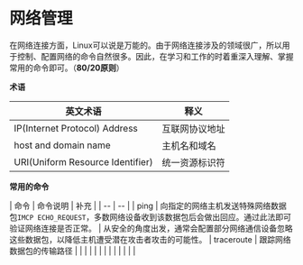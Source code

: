 # 网络管理

在网络连接方面，Linux可以说是万能的。由于网络连接涉及的领域很广，所以用于控制、配置网络的命令自然很多。因此，在学习和工作的时着重深入理解、掌握常用的命令即可。（**80/20原则**）



**术语**

| 英文术语 | 释义 |
| -- | -- |
| IP(Internet Protocol) Address | 互联网协议地址 |
| host and domain name| 主机名和域名 |
| URI(Uniform Resource Identifier)| 统一资源标识符 |

**常用的命令**

| 命令 | 命令说明 | 补充 |
| -- | -- |
| ping | 向指定的网络主机发送特殊网络数据包```IMCP ECHO_REQUEST```，多数网络设备收到该数据包后会做出回应。通过此法即可验证网络连接是否正常。 | 从安全的角度出发，通常会配置部分网络通信设备忽略这些数据包，以降低主机遭受潜在攻击者攻击的可能性。
| traceroute | 跟踪网络数据包的传输路径 |
|  |  |
|  |  |
|  |  |
|  |  |
